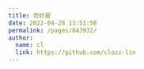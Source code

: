 ```yaml
---
title: 奇妙屋
date: 2022-04-28 13:51:58
permalink: /pages/843932/
author: 
  name: cl
  link: https://github.com/clozz-lin
---
```

